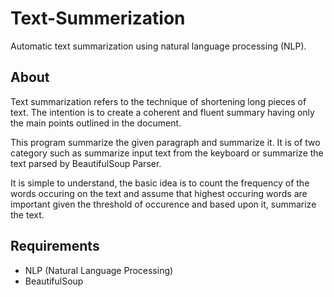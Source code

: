 # Text-Summerization
Automatic text summarization using natural language processing (NLP).
## About
Text summarization refers to the technique of shortening long pieces of text. The intention is to create a coherent and fluent summary having only the main points outlined in the document.

This program summarize the given paragraph and summarize it. It is of two category such as summarize input text from the keyboard or summarize the text parsed by BeautifulSoup Parser.

It is simple to understand, the basic idea is to count the frequency of the words occuring on the text and assume that highest occuring words are important given the threshold of occurence and based upon it, summarize the text.
## Requirements
- NLP (Natural Language Processing)
- BeautifulSoup

